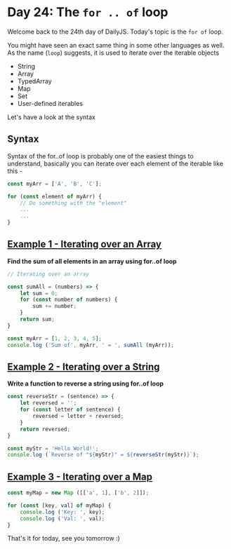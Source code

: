 # Day 24: The `for .. of` loop

Welcome back to the 24th day of DailyJS. Today's topic is the `for of` loop.

You might have seen an exact same thing in some other languages as well. As the name (`loop`) suggests, it is used to iterate over the iterable objects

- String
- Array
- TypedArray
- Map
- Set
- User-defined iterables

Let's have a look at the syntax

## Syntax

Syntax of the for..of loop is probably one of the easiest things to understand, basically you can iterate over each element of the iterable like this - 

```js
const myArr = ['A', 'B', 'C'];

for (const element of myArr) {
    // Do something with the "element"
    ...
    ...
}
```

## [Example 1 - Iterating over an Array](./1.js)

**Find the sum of all elements in an array using for..of loop**

```js
// Iterating over an array

const sumAll = (numbers) => {
    let sum = 0;
    for (const number of numbers) {
        sum += number;
    }
    return sum;
}

const myArr = [1, 2, 3, 4, 5];
console.log ('Sum of', myArr, ' = ', sumAll (myArr));
```

## [Example 2 - Iterating over a String](./2.js)

**Write a function to reverse a string using for..of loop**

```js
const reverseStr = (sentence) => {
    let reversed = '';
    for (const letter of sentence) {
        reversed = letter + reversed;
    }
    return reversed;
}

const myStr = 'Hello World!';
console.log (`Reverse of "${myStr}" = ${reverseStr(myStr)}`);
```

## [Example 3 - Iterating over a Map](./3.js)

```js
const myMap = new Map ([['a', 1], ['b', 2]]);

for (const [key, val] of myMap) {
    console.log ('Key: ', key);
    console.log ('Val: ', val);
}
```

That's it for today, see you tomorrow :)